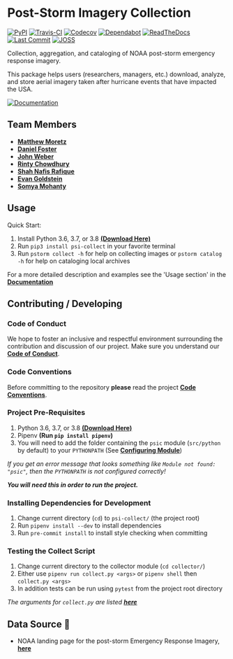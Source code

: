 # Post-Storm Imagery Collection

[![PyPI](https://img.shields.io/pypi/v/psi-collect)](
https://pypi.org/project/psi-collect)
[![Travis-CI](https://travis-ci.org/UNCG-DAISY/psi-collect.svg?branch=master)](
https://travis-ci.org/UNCG-DAISY/psi-collect)
[![Codecov](https://img.shields.io/codecov/c/gh/UNCG-DAISY/psi-collect)](
https://codecov.io/gh/UNCG-DAISY/psi-collect)
[![Dependabot](https://api.dependabot.com/badges/status?host=github&repo=UNCG-DAISY/psi-collect)](
https://dependabot.com)
[![ReadTheDocs](https://readthedocs.org/projects/psi-collect/badge/?version=master)](
https://psi-collect.readthedocs.io/en/master/)
[![Last Commit](https://img.shields.io/github/last-commit/UNCG-DAISY/psi-collect)](
https://github.com/UNCG-DAISY/psi-collect/commits/master)
[![JOSS](https://joss.theoj.org/papers/890cc9edd3ec2aafeba9616e8c5f7813/status.svg)](
https://joss.theoj.org/papers/890cc9edd3ec2aafeba9616e8c5f7813)

Collection, aggregation, and cataloging of NOAA post-storm emergency response imagery.

This package helps users (researchers, managers, etc.) download, analyze, and store aerial imagery taken after hurricane events that have impacted the USA.

[![Documentation](https://img.shields.io/badge/Documentation-Click%20Me-brightgreen)](
https://psi-collect.readthedocs.io/en/master/)

## Team Members

- [**Matthew Moretz**](https://github.com/Matmorcat)
- [**Daniel Foster**](https://github.com/dlfosterbot)
- [**John Weber**](https://github.com/JWeb56)
- [**Rinty Chowdhury**](https://github.com/rintychy)
- [**Shah Nafis Rafique**](https://github.com/ShahNafisRafique)
- [**Evan Goldstein**](https://github.com/ebgoldstein)
- [**Somya Mohanty**](https://github.com/somyamohanty)

## Usage

Quick Start:

1. Install Python 3.6, 3.7, or 3.8 [**(Download Here)**](https://www.python.org/downloads/)
2. Run `pip3 install psi-collect` in your favorite terminal
3. Run `pstorm collect -h` for help on collecting images or `pstorm catalog -h` for help on cataloging local archives

For a more detailed description and examples see the 'Usage section' in the [**Documentation**](https://psi-collect.readthedocs.io/en/master/)

## Contributing / Developing

### Code of Conduct

We hope to foster an inclusive and respectful environment surrounding the contribution and discussion of our project.
Make sure you understand our [**Code of Conduct**](https://psi-collect.readthedocs.io/en/master/code_of_conduct/).

### Code Conventions

Before committing to the repository **please** read the project
[**Code Conventions**](https://psi-collect.readthedocs.io/en/master/contributing/).

### Project Pre-Requisites

1. Python 3.6, 3.7, or 3.8 [**(Download Here)**](https://www.python.org/downloads/)
2. Pipenv **(Run `pip install pipenv`)**
3. You will need to add the folder containing the `psic` module (`src/python` by default) to your `PYTHONPATH`
   (See [**Configuring Module**](https://psi-collect.readthedocs.io/en/master/configure_python_path/))

*If you get an error message that looks something like `Module not found: "psic"`,
then the `PYTHONPATH` is not configured correctly!*

***You will need this in order to run the project.***

### Installing Dependencies for Development

1. Change current directory (`cd`) to `psi-collect/` (the project root)
2. Run `pipenv install --dev` to install dependencies
3. Run `pre-commit install` to install style checking when committing

### Testing the Collect Script

1. Change current directory to the collector module (`cd collector/`)
2. Either use `pipenv run collect.py <args>` or `pipenv shell` then `collect.py <args>`
3. In addition tests can be run using `pytest` from the project root directory


*The arguments for `collect.py` are listed [**here**](https://psi-collect.readthedocs.io/en/master/collector/)*


## Data Source 💾

- NOAA landing page for the post-storm Emergency Response Imagery, [**here**]( https://storms.ngs.noaa.gov)
